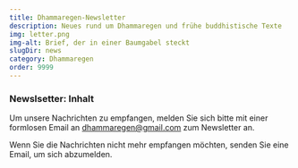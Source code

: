 ```yaml
---
title: Dhammaregen-Newsletter
description: Neues rund um Dhammaregen und frühe buddhistische Texte
img: letter.png
img-alt: Brief, der in einer Baumgabel steckt
slugDir: news
category: Dhammaregen
order: 9999
---
```

### Newslsetter: Inhalt

Um unsere Nachrichten zu empfangen, melden Sie sich bitte mit einer formlosen Email an [dhammaregen@gmail.com](mailto:dhammaregen@gmail.com) zum Newsletter an.

Wenn Sie die Nachrichten nicht mehr empfangen möchten, senden Sie eine Email, um sich abzumelden.
